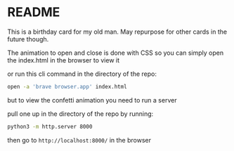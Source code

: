 # README

This is a birthday card for my old man. May repurpose for other cards in the future though.

The animation to open and close is done with CSS so you can simply open the index.html in the browser to view it

or run this cli command in the directory of the repo:

```bash
open -a 'brave browser.app' index.html
```

but to view the confetti animation you need to run a server

pull one up in the directory of the repo by running:

```bash
python3 -m http.server 8000
```

then go to `http://localhost:8000/` in the browser
